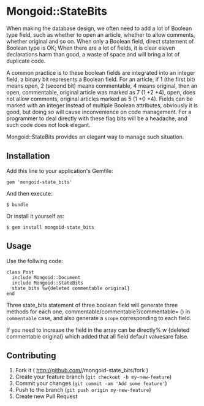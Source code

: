 # Mongoid::StateBits

When making the database design, we often need to add a lot of Boolean type field, such as whether to open an article, whether to allow comments, whether original and so on. When only a Boolean field, direct statement of Boolean type is OK; When there are a lot of fields, it is clear eleven declarations harm than good, a waste of space and will bring a lot of duplicate code.

A common practice is to these boolean fields are integrated into an integer field, a binary bit represents a Boolean field. For an article, if 1 (the first bit) means open, 2 (second bit) means commentable, 4 means original, then an open, commentable, original article was marked as 7 (1 +2 +4), open, does not allow comments, original articles marked as 5 (1 +0 +4). Fields can be marked with an integer instead of multiple Boolean attributes, obviously it is good, but doing so will cause inconvenience on code management. For a programmer to deal directly with these flag bits will be a headache, and such code does not look elegant.

Mongoid::StateBits provides an elegant way to manage such situation.

## Installation

Add this line to your application's Gemfile:

    gem 'mongoid-state_bits'

And then execute:

    $ bundle

Or install it yourself as:

    $ gem install mongoid-state_bits

## Usage
Use the follwing code:

    class Post
      include Mongoid::Document
      include Mongoid::StateBits
      state_bits %w{deleted commentable original}
    end

Three state_bits statement of three boolean field will generate three methods for each one,  commentable/commentable?/commentable= () in `commentable` case, and also generate a `scope` corresponding to each field.

If you need to increase the field in the array can be directly% w {deleted commentable original} which added that all field default values ​​are false.

## Contributing

1. Fork it ( http://github.com/<my-github-username>/mongoid-state_bits/fork )
2. Create your feature branch (`git checkout -b my-new-feature`)
3. Commit your changes (`git commit -am 'Add some feature'`)
4. Push to the branch (`git push origin my-new-feature`)
5. Create new Pull Request
